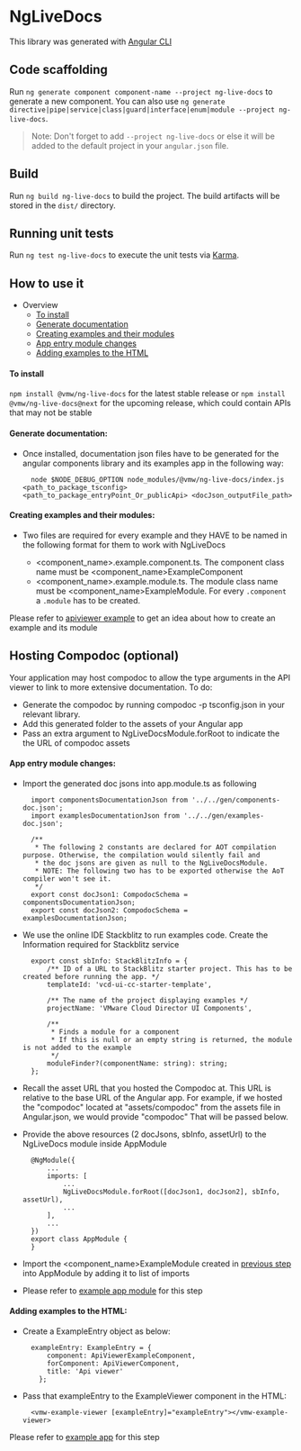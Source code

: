 # NgLiveDocs

This library was generated with [Angular CLI](https://github.com/angular/angular-cli)

## Code scaffolding

Run `ng generate component component-name --project ng-live-docs` to generate a new component. You can also use `ng generate directive|pipe|service|class|guard|interface|enum|module --project ng-live-docs`.
> Note: Don't forget to add `--project ng-live-docs` or else it will be added to the default project in your `angular.json` file. 

## Build

Run `ng build ng-live-docs` to build the project. The build artifacts will be stored in the `dist/` directory.

## Running unit tests

Run `ng test ng-live-docs` to execute the unit tests via [Karma](https://karma-runner.github.io).

## How to use it
- Overview
    - [To install](#to-install)
    - [Generate documentation](#generate-documentation)
    - [Creating examples and their modules](#creating-examples-and-their-modules)
    - [App entry module changes](#app-entry-module-changes)
    - [Adding examples to the HTML](#Adding-examples-to-the-html)

#### To install

`npm install @vmw/ng-live-docs` for the latest stable release or
`npm install @vmw/ng-live-docs@next` for the upcoming release, which could contain APIs that may not be stable

#### Generate documentation:
- Once installed, documentation json files have to be generated for the angular components library and its examples app
in the following way:

        node $NODE_DEBUG_OPTION node_modules/@vmw/ng-live-docs/index.js <path_to_package_tsconfig> <path_to_package_entryPoint_Or_publicApi> <docJson_outputFile_path>

#### Creating examples and their modules:
- Two files are required for every example and they HAVE to be named in the following format for them to work with NgLiveDocs

    - <component_name>.example.component.ts. The component class name must be <component_name>ExampleComponent
    - <component_name>.example.module.ts. The module class name must be <component_name>ExampleModule. For every `.component` a `.module` has to be created.

Please refer to [apiviewer example](../example-ng-app/src/example-components/apiviewer) to get an idea about how to create an example and its module

## Hosting Compodoc (optional)

Your application may host compodoc to allow the type arguments in the API viewer to link to more extensive documentation. To do:

- Generate the compodoc by running compodoc -p tsconfig.json in your relevant library.
- Add this generated folder to the assets of your Angular app
- Pass an extra argument to NgLiveDocsModule.forRoot to indicate the the URL of compodoc assets

#### App entry module changes:
- Import the generated doc jsons into app.module.ts as following

        import componentsDocumentationJson from '../../gen/components-doc.json';
        import examplesDocumentationJson from '../../gen/examples-doc.json';
        
        /**
         * The following 2 constants are declared for AOT compilation purpose. Otherwise, the compilation would silently fail and
         * the doc jsons are given as null to the NgLiveDocsModule.
         * NOTE: The following two has to be exported otherwise the AoT compiler won't see it.
         */
        export const docJson1: CompodocSchema = componentsDocumentationJson;
        export const docJson2: CompodocSchema = examplesDocumentationJson;


- We use the online IDE Stackblitz to run examples code. Create the Information required for Stackblitz service

        export const sbInfo: StackBlitzInfo = {
            /** ID of a URL to StackBlitz starter project. This has to be created before running the app. */
            templateId: 'vcd-ui-cc-starter-template',
        
            /** The name of the project displaying examples */
            projectName: 'VMware Cloud Director UI Components',
        
            /**
             * Finds a module for a component
             * If this is null or an empty string is returned, the module is not added to the example
             */
            moduleFinder?(componentName: string): string;
        };

- Recall the asset URL that you hosted the Compodoc at. This URL is relative to the base URL of the Angular app. For example, if we hosted the "compodoc" located at "assets/compodoc" from the assets file in Angular.json, we would provide "compodoc" That will be passed below. 


- Provide the above resources (2 docJsons, sbInfo, assetUrl) to the NgLiveDocs module inside AppModule

        @NgModule({
            ...
            imports: [
                ...
                NgLiveDocsModule.forRoot([docJson1, docJson2], sbInfo, assetUrl),
                ...
            ],
            ...
        })
        export class AppModule {
        }

- Import the <component_name>ExampleModule created in [previous step](#creating-examples-and-their-modules) into AppModule by adding it to list of imports

- Please refer to [example app module](../example-ng-app/src/app/app.module.ts) for this step

#### Adding examples to the HTML:

- Create a ExampleEntry object as below:

        exampleEntry: ExampleEntry = {
            component: ApiViewerExampleComponent,
            forComponent: ApiViewerComponent,
            title: 'Api viewer'
          };

- Pass that exampleEntry to the ExampleViewer component in the HTML:

        <vmw-example-viewer [exampleEntry]="exampleEntry"></vmw-example-viewer>


Please refer to [example app](../example-ng-app/src/app) for this step
